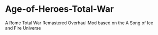 # Age-of-Heroes-Total-War
A Rome Total War Remastered Overhaul Mod based on the A Song of Ice and Fire Universe
